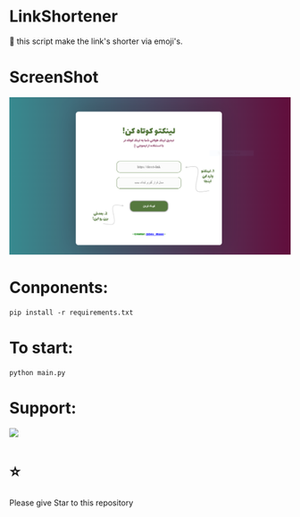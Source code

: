 # LinkShortener
🔧 this script make the link's shorter via emoji's. 

# ScreenShot
![Screenshot](ScreenShot.png)

# Conponents:

```
pip install -r requirements.txt
```


# To start:

```
python main.py
```


# Support:
<a href="https://www.coffeete.ir/cumoon"><img class="img-fluid" src="https://coffeebede.ir/DashboardTemplateV2/app-assets/images/banner/default-yellow.svg" /></a>


# ⭐
Please give Star to this repository
